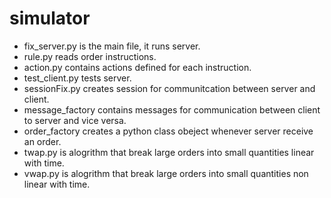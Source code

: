 # simulator
* fix_server.py is the main file, it runs server.
* rule.py reads order instructions.
* action.py contains actions defined for each instruction.
* test_client.py tests server.
* sessionFix.py creates session for communitcation between server and client.
* message_factory contains messages for communication between client to server and vice versa.
* order_factory creates a python class obeject whenever server receive an order.
* twap.py is alogrithm that break large orders into small quantities linear with time.
* vwap.py is alogrithm that break large orders into small quantities non linear with time.
